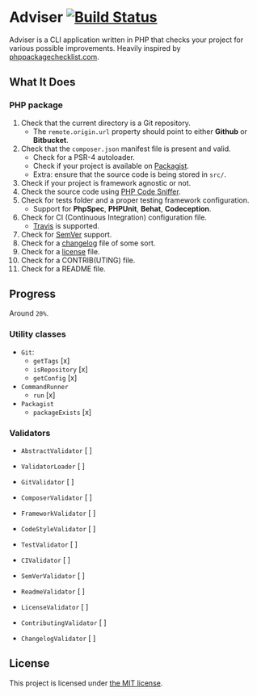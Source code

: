# Adviser [![Build Status](https://travis-ci.org/bound1ess/adviser.svg?branch=master)](https://travis-ci.org/bound1ess/adviser)

Adviser is a CLI application written in PHP that checks your project for various possible improvements. Heavily inspired by [phppackagechecklist.com](http://phppackagechecklist.com).

## What It Does

### PHP package

1. Check that the current directory is a Git repository.
    - The `remote.origin.url` property should point to either **Github** or **Bitbucket**.
2. Check that the `composer.json` manifest file is present and valid.
    - Check for a PSR-4 autoloader.
    - Check if your project is available on [Packagist](https://packagist.org).
    - Extra: ensure that the source code is being stored in `src/`.
3. Check if your project is framework agnostic or not.
4. Check the source code using [PHP Code Sniffer](https://github.com/squizlabs/PHP_CodeSniffer).
5. Check for tests folder and a proper testing framework configuration.
    - Support for **PhpSpec**, **PHPUnit**, **Behat**, **Codeception**.
6. Check for CI (Continuous Integration) configuration file.
    - [Travis](https://travis-ci.org) is supported.
7. Check for [SemVer](http://semver.org) support.
8. Check for a [changelog](http://keepachangelog.com) file of some sort.
9. Check for a [license](http://choosealicense.com) file.
10. Check for a CONTRIB(UTING) file.
11. Check for a README file.

## Progress

Around `20%`.

### Utility classes

- `Git`:
    - `getTags` [x]
    - `isRepository` [x]
    - `getConfig` [x]
- `CommandRunner`
    - `run` [x]
- `Packagist`
    - `packageExists` [x]

### Validators

- `AbstractValidator` [ ]
- `ValidatorLoader` [ ]


- `GitValidator` [ ]
- `ComposerValidator` [ ]
- `FrameworkValidator` [ ]
- `CodeStyleValidator` [ ]
- `TestValidator` [ ]
- `CIValidator` [ ]
- `SemVerValidator` [ ]
- `ReadmeValidator` [ ]
- `LicenseValidator` [ ]
- `ContributingValidator` [ ]
- `ChangelogValidator` [ ]

## License

This project is licensed under [the MIT license](https://github.com/bound1ess/adviser/blob/master/LICENSE).
